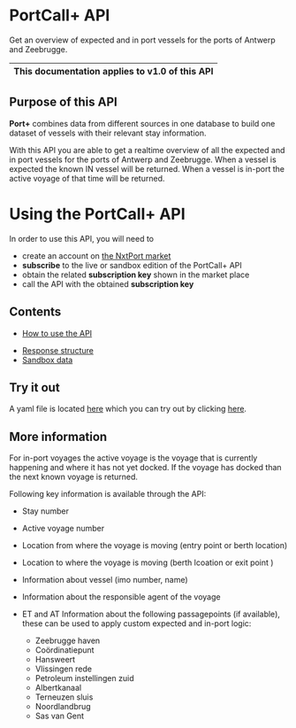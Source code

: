 # PortCall+ API

Get an overview of expected and in port vessels for the ports of Antwerp and Zeebrugge.

| This documentation applies to v1.0 of this API | 
| -------- |


## Purpose of this API

**Port+** combines data from different sources in one database to build one dataset of vessels with their relevant stay information.

With this API you are able to get a realtime overview of all the expected and in port vessels for the ports of Antwerp and Zeebrugge. When a vessel is expected the known IN vessel will be returned. When a vessel is in-port the active voyage of that time will be returned.


# Using the PortCall+ API

In order to use this API, you will need to 

* create an account on [the NxtPort market](https://market.nxtport.eu)
* **subscribe** to the live or sandbox edition of the PortCall+ API 
* obtain the related **subscription key** shown in the market place
* call the API with the obtained **subscription key**

## Contents
<!--* [API Operations](./operations.md)-->
* [How to use the API](./howtousetheapi.md)
<!--* [Request structure](./requests.md)-->
* [Response structure](./responses.md)
* [Sandbox data](./sandboxdata.md)

## Try it out

A yaml file is located [here](https://nxtport.github.io/api/port_call_plus.yaml) which you can try out by clicking [here](https://nxtport.github.io/?api=port_call_plus).

## More information

For in-port voyages the active voyage is the voyage that is currently happening and where it has not yet docked. If the voyage has docked than the next known voyage is returned.

Following key information is available through the API:
- Stay number
- Active voyage number
- Location from where the voyage is moving (entry point or berth location)
- Location to where the voyage is moving (berth lcoation or exit point  )

- Information about vessel (imo number, name)
- Information about the responsible agent of the voyage
- ET and AT Information about the following passagepoints (if available), these can be used to apply custom expected and in-port logic: 
  - Zeebrugge haven
  - Coördinatiepunt
  - Hansweert
  - Vlissingen rede
  - Petroleum instellingen zuid
  - Albertkanaal
  - Terneuzen sluis
  - Noordlandbrug
  - Sas van Gent
